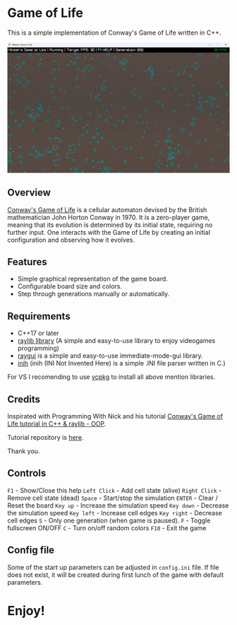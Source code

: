 # Game of Life

This is a simple implementation of Conway's Game of Life written in C++.

![screenshot](https://raw.githubusercontent.com/MikeshCZ/Game-of-Life/main/screenshot.png)

## Overview

[Conway's Game of Life](https://en.wikipedia.org/wiki/Conway%27s_Game_of_Life) is a cellular automaton devised by the British mathematician John Horton Conway in 1970. It is a zero-player game, meaning that its evolution is determined by its initial state, requiring no further input. One interacts with the Game of Life by creating an initial configuration and observing how it evolves.

## Features

- Simple graphical representation of the game board.
- Configurable board size and colors.
- Step through generations manually or automatically.

## Requirements

- C++17 or later
- [raylib library](https://www.raylib.com/) (A simple and easy-to-use library to enjoy videogames programming)
- [raygui](https://github.com/raysan5/raygui) is a simple and easy-to-use immediate-mode-gui library.
- [inih](https://github.com/benhoyt/inih) (inih (INI Not Invented Here) is a simple .INI file parser written in C.)

For VS I recomending to use [vcpkg](https://vcpkg.io) to install all above mention libraries.

## Credits

Inspirated with Programming With Nick and his tutorial [Conway's Game of Life tutorial in C++ & raylib - OOP](https://youtu.be/daFYGrXq0aw?si=TnnAfXES8tl2I8s9). 

Tutorial repository is [here](https://github.com/educ8s/CPP-Game-Of-Life-with-raylib).

Thank you.

## Controls

`F1` - Show/Close this help
`Left Click` - Add cell state (alive)
`Right Click` - Remove cell state (dead)
`Space` - Start/stop the simulation
`ENTER` - Clear / Reset the board
`Key up` - Increase the simulation speed
`Key down` - Decrease the simulation speed
`Key left` - Increase cell edges
`Key right` - Decrease cell edges
`S` - Only one generation (when game is paused).
`F` - Toggle fullscreen ON/OFF
`C` - Turn on/off random colors
`F10` - Exit the game

## Config file

Some of the start up parameters can be adjusted in `config.ini` file. If file does not exist, it will be created during first lunch of the game with default parameters.

# Enjoy!